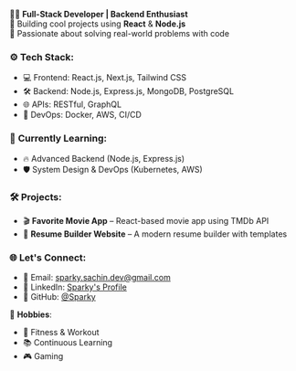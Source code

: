 👨‍💻 **Full-Stack Developer | Backend Enthusiast**  
🚀 Building cool projects using **React** & **Node.js**  
🎯 Passionate about solving real-world problems with code

### ⚙️ **Tech Stack**:
- 💻 Frontend: React.js, Next.js, Tailwind CSS
- 🛠️ Backend: Node.js, Express.js, MongoDB, PostgreSQL
- 🌐 APIs: RESTful, GraphQL
- 🚀 DevOps: Docker, AWS, CI/CD

### 🌱 **Currently Learning**:
- 🔥 Advanced Backend (Node.js, Express.js)
- 🛡️ System Design & DevOps (Kubernetes, AWS)

### 🛠️ **Projects**:
- 🎬 **Favorite Movie App** – React-based movie app using TMDb API
- 💼 **Resume Builder Website** – A modern resume builder with templates

### 🌐 **Let's Connect**:
- 📧 Email: sparky.sachin.dev@gmail.com  
- 💼 LinkedIn: [Sparky's Profile](https://www.linkedin.com/in/sparky-sachin-kumar/)  
- 🚀 GitHub: [@Sparky](https://github.com/sachinkumar2222)

👾 **Hobbies**:  
- 💪 Fitness & Workout  
- 📚 Continuous Learning  
- 🎮 Gaming  

